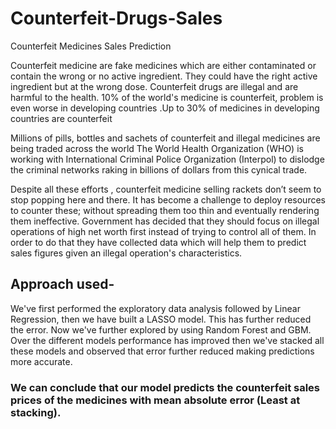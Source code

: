 # Counterfeit-Drugs-Sales

Counterfeit Medicines Sales Prediction

Counterfeit medicine are fake medicines which are either contaminated or contain the wrong or no active ingredient. They could have the right active ingredient but at the wrong dose. Counterfeit drugs are illegal and are harmful to the health. 10% of the world's medicine is counterfeit, problem is even worse in developing countries .Up to 30% of medicines in developing countries are counterfeit

Millions of pills, bottles and sachets of counterfeit and illegal medicines are being traded across the world The World Health Organization (WHO) is working with International Criminal Police Organization (Interpol) to dislodge the criminal networks raking in billions of dollars from this cynical trade.

Despite all these efforts , counterfeit medicine selling rackets don’t seem to stop popping here and there. It has become a challenge to deploy resources to counter these; without spreading them too thin and eventually rendering them ineffective. Government has decided that they should focus on illegal operations of high net worth first instead of trying to control all of them. In order to do that they have collected data which will help them to predict sales figures given an illegal operation's characteristics.

## Approach used-
We've first performed the exploratory data analysis followed by Linear Regression, then we have built a LASSO model. This has further reduced the error. Now we've further explored by using Random Forest and GBM. Over the different models performance has improved then we've stacked all these models and observed that error further reduced making predictions more accurate.

### We can conclude that our model predicts the counterfeit sales prices of the medicines with mean absolute error (Least at stacking).
